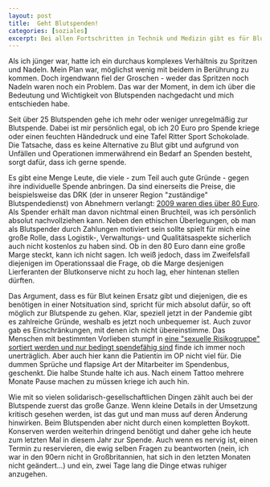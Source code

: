 ```yaml
---
layout: post
title:  Geht Blutspenden!
categories: [soziales]
excerpt: Bei allen Fortschritten in Technik und Medizin gibt es für Blut immer noch keinen synthetischen Ersatzstoff. Deshalb ist Blutspenden heute weiterhin eine wichtige, solidarische Aufgabe.
---
```


Als ich jünger war, hatte ich ein durchaus komplexes Verhältnis zu Spritzen und Nadeln. Mein Plan war, möglichst wenig mit beidem in Berührung zu kommen. Doch irgendwann fiel der Groschen - weder das Spritzen noch Nadeln waren noch ein Problem. Das war der Moment, in dem ich über die Bedeutung und Wichtigkeit von Blutspenden nachgedacht und mich entschieden habe.

Seit über 25 Blutspenden gehe ich mehr oder weniger unregelmäßig zur Blutspende. Dabei ist mir persönlich egal, ob ich 20 Euro pro Spende kriege oder einen feuchten Händedruck und eine Tafel Ritter Sport Schokolade. Die Tatsache, dass es keine Alternative zu Blut gibt und aufgrund von Unfällen und Operationen immerwährend ein Bedarf an Spenden besteht, sorgt dafür, dass ich gerne spende.

Es gibt eine Menge Leute, die viele - zum Teil auch gute Gründe - gegen ihre individuelle Spende anbringen. Da sind einerseits die Preise, die beispielsweise das DRK (der in unserer Region "zuständige" Blutspendedienst) von Abnehmern verlangt: [2009 waren dies über 80 Euro](https://www.faz.net/aktuell/gesellschaft/1000-euro-fuer-fuenf-liter-blut-1800486.html). Als Spender erhält man davon nichtmal einen Bruchteil, was ich persönlich absolut nachvollziehen kann. Neben den ethischen Überlegungen, ob man als Blutspender durch Zahlungen motiviert sein sollte spielt für mich eine große Rolle, dass Logistik-, Verwaltungs- und Qualitätsaspekte sicherlich auch nicht kostenlos zu haben sind. Ob in den 80 Euro dann eine große Marge steckt, kann ich nicht sagen. Ich weiß jedoch, dass im Zweifelsfall diejenigen im Operationssaal die Frage, ob die Marge desjenigen Lierferanten der Blutkonserve nicht zu hoch lag, eher hintenan stellen dürften.

Das Argument, dass es für Blut keinen Ersatz gibt und diejenigen, die es benötigen in einer Notsituation sind, spricht für mich absolut dafür, so oft möglich zur Blutspende zu gehen. Klar, speziell jetzt in der Pandemie gibt es zahlreiche Gründe, weshalb es jetzt noch unbequemer ist. Auch zuvor gab es Einschränkungen, mit denen ich nicht übereinstimme. Das Menschen mit bestimmten Vorlieben stumpf in [eine "sexuelle Risikogruppe" sortiert werden und nur bedingt spendefähig sind](https://www.tagesschau.de/inland/homosexuelle-blutspende-101.html) finde ich immer noch unerträglich. Aber auch hier kann die Patientin im OP nicht viel für. Die dummen Sprüche und flapsige Art der Mitarbeiter im Spendenbus, geschenkt. Die halbe Stunde halte ich aus. Nach einem Tattoo mehrere Monate Pause machen zu müssen kriege ich auch hin.

Wie mit so vielen solidarisch-gesellschaftlichen Dingen zählt auch bei der Blutspende zuerst das große Ganze. Wenn kleine Details in der Umsetzung kritisch gesehen werden, ist das gut und man muss auf deren Änderung hinwirken. Beim Blutspenden aber nicht durch einen kompletten Boykott. Konserven werden weiterhin dringend benötigt und daher gehe ich heute zum letzten Mal in diesem Jahr zur Spende. Auch wenn es nervig ist, einen Termin zu reservieren, die ewig selben Fragen zu beantworten (nein, ich war in den 90ern nicht in Großbritannien, hat sich in den letzten Monaten nicht geändert...) und ein, zwei Tage lang die Dinge etwas ruhiger anzugehen.
